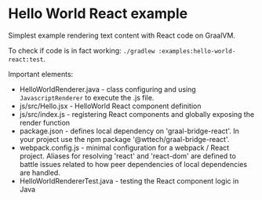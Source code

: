 # Hello World React example

Simplest example rendering text content with React code on GraalVM.

To check if code is in fact working: `./gradlew :examples:hello-world-react:test`.

Important elements:
* HelloWorldRenderer.java - class configuring and using `JavascriptRenderer` to execute the .js file.
* js/src/Hello.jsx - HelloWorld React component definition
* js/src/index.js - registering React components and globally exposing the render function
* package.json - defines local dependency on 'graal-bridge-react'. In your project use the npm package '@wttech/graal-bridge-react'.
* webpack.config.js - minimal configuration for a webpack / React project. Aliases for resolving 'react' and 'react-dom' are defined to battle issues related to how peer dependencies of local dependencies are handled.
* HelloWorldRendererTest.java - testing the React component logic in Java
